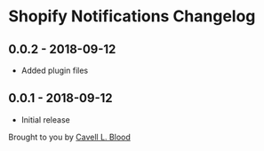 # Shopify Notifications Changelog

## 0.0.2 - 2018-09-12
* Added plugin files

## 0.0.1 - 2018-09-12
* Initial release

Brought to you by [Cavell L. Blood](https://cavellblood.com)
